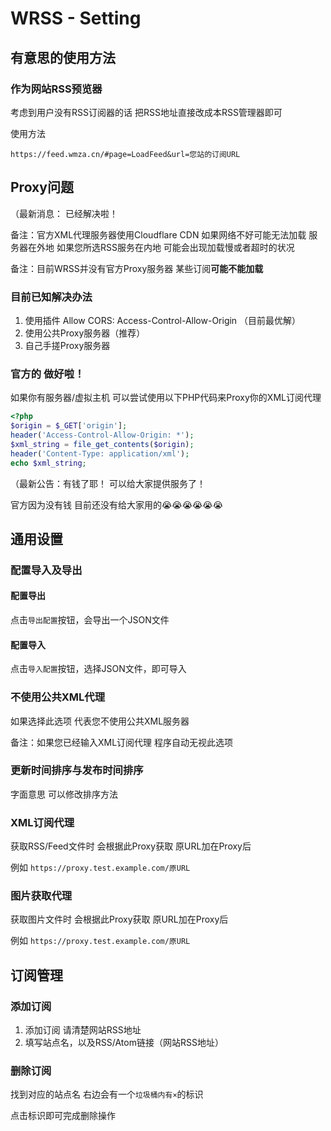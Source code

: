 # WRSS - Setting

## 有意思的使用方法

### 作为网站RSS预览器

考虑到用户没有RSS订阅器的话 把RSS地址直接改成本RSS管理器即可

使用方法

```
https://feed.wmza.cn/#page=LoadFeed&url=您站的订阅URL
```

## Proxy问题

（最新消息： 已经解决啦！

备注：官方XML代理服务器使用Cloudflare CDN 如果网络不好可能无法加载 服务器在外地 如果您所选RSS服务在内地 可能会出现加载慢或者超时的状况

备注：目前WRSS并没有官方Proxy服务器 某些订阅<strong>可能不能加载</strong>

### 目前已知解决办法

 1. 使用插件 Allow CORS: Access-Control-Allow-Origin （目前最优解）
 2. 使用公共Proxy服务器（推荐）
 3. 自己手搓Proxy服务器

### 官方的 做好啦！

如果你有服务器/虚拟主机 可以尝试使用以下PHP代码来Proxy你的XML订阅代理

```php
<?php
$origin = $_GET['origin'];
header('Access-Control-Allow-Origin: *');
$xml_string = file_get_contents($origin);
header('Content-Type: application/xml');
echo $xml_string;
```

（最新公告：有钱了耶！ 可以给大家提供服务了！

官方因为没有钱 目前还没有给大家用的😭😭😭😭😭😭

## 通用设置

### 配置导入及导出

#### 配置导出

点击`导出配置`按钮，会导出一个JSON文件

#### 配置导入

点击`导入配置`按钮，选择JSON文件，即可导入

### 不使用公共XML代理

如果选择此选项 代表您不使用公共XML服务器

备注：如果您已经输入XML订阅代理 程序自动无视此选项

### 更新时间排序与发布时间排序

字面意思 可以修改排序方法

### XML订阅代理

获取RSS/Feed文件时 会根据此Proxy获取 原URL加在Proxy后

例如 `https://proxy.test.example.com/原URL`

### 图片获取代理

获取图片文件时 会根据此Proxy获取 原URL加在Proxy后

例如 `https://proxy.test.example.com/原URL`

## 订阅管理

### 添加订阅

 1. 添加订阅 请清楚网站RSS地址
 2. 填写站点名，以及RSS/Atom链接（网站RSS地址）
### 删除订阅

找到对应的站点名 右边会有一个`垃圾桶内有×`的标识

点击标识即可完成删除操作
